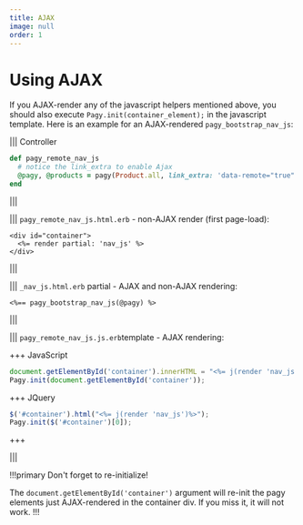 ```yaml
---
title: AJAX
image: null
order: 1
---
```

# Using AJAX

If you AJAX-render any of the javascript helpers mentioned above, you should also execute `Pagy.init(container_element);` in the javascript template. Here is an example for an AJAX-rendered `pagy_bootstrap_nav_js`:


||| Controller 

```ruby
def pagy_remote_nav_js
  # notice the link_extra to enable Ajax
  @pagy, @products = pagy(Product.all, link_extra: 'data-remote="true"')
end
```
|||

||| `pagy_remote_nav_js.html.erb` - non-AJAX render (first page-load):
```erb
<div id="container">
  <%= render partial: 'nav_js' %>
</div>
```
|||

||| `_nav_js.html.erb` partial - AJAX and non-AJAX rendering:
```erb
<%== pagy_bootstrap_nav_js(@pagy) %>
```
|||

||| `pagy_remote_nav_js.js.erb`template - AJAX rendering:


+++ JavaScript
```js
document.getElementById('container').innerHTML = "<%= j(render 'nav_js')%>";
Pagy.init(document.getElementById('container'));
````
+++ JQuery
```js
$('#container').html("<%= j(render 'nav_js')%>");
Pagy.init($('#container')[0]);
```
+++

|||

!!!primary Don't forget to re-initialize!

The `document.getElementById('container')` argument will re-init the pagy elements just AJAX-rendered in the container div. If you miss it, it will not work.
!!!
